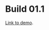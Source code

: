 # Build 01.1

[Link to demo](https://larryzodiac.github.io/Creative-Coding/01_assignment/01.1/index.html).
